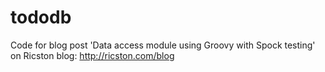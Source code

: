 tododb
======

Code for blog post 'Data access module using Groovy with Spock testing' on Ricston blog: http://ricston.com/blog
